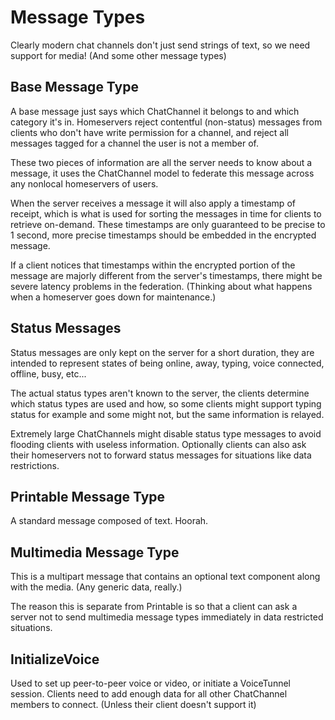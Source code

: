 
# Message Types

Clearly modern chat channels don't just send strings of text, so we need support for media! (And some other message types)

## Base Message Type

A base message just says which ChatChannel it belongs to and which category it's in. Homeservers reject contentful (non-status) messages from clients who don't have write permission for a channel, and reject all messages tagged for a channel the user is not a member of.

These two pieces of information are all the server needs to know about a message, it uses the ChatChannel model to federate this message across any nonlocal homeservers of users.

When the server receives a message it will also apply a timestamp of receipt, which is what is used for sorting the messages in time for clients to retrieve on-demand. These timestamps are only guaranteed to be precise to 1 second, more precise timestamps should be embedded in the encrypted message.

If a client notices that timestamps within the encrypted portion of the message are majorly different from the server's timestamps, there might be severe latency problems in the federation. (Thinking about what happens when a homeserver goes down for maintenance.)

## Status Messages

Status messages are only kept on the server for a short duration, they are intended to represent states of being online, away, typing, voice connected, offline, busy, etc...

The actual status types aren't known to the server, the clients determine which status types are used and how, so some clients might support typing status for example and some might not, but the same information is relayed.

Extremely large ChatChannels might disable status type messages to avoid flooding clients with useless information. Optionally clients can also ask their homeservers not to forward status messages for situations like data restrictions.

## Printable Message Type

A standard message composed of text. Hoorah.

## Multimedia Message Type

This is a multipart message that contains an optional text component along with the media. (Any generic data, really.)

The reason this is separate from Printable is so that a client can ask a server not to send multimedia message types immediately in data restricted situations.

## InitializeVoice

Used to set up peer-to-peer voice or video, or initiate a VoiceTunnel session. Clients need to add enough data for all other ChatChannel members to connect. (Unless their client doesn't support it)
